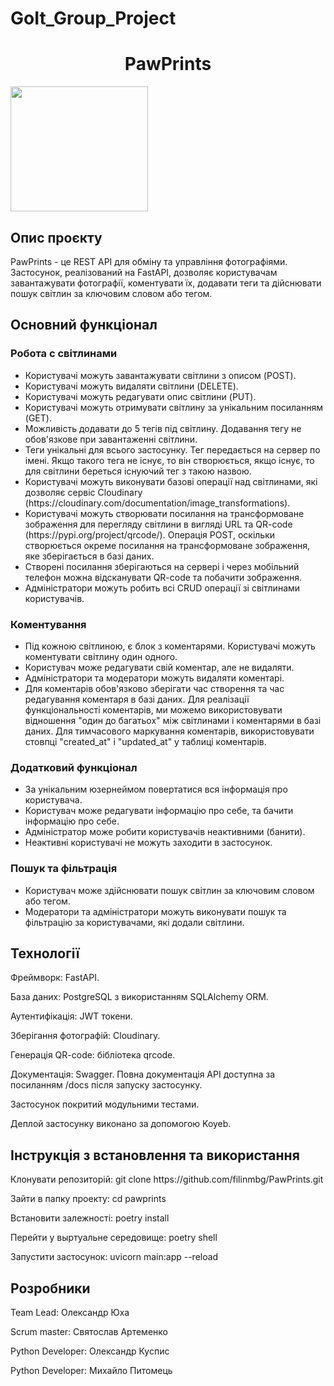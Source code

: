# GoIt_Group_Project

<h1 align="center">PawPrints</h1> 
<img src="https://github.com/filinmbg/PawPrints/blob/main/image/pawprints.png" width="220" height="200" />
<h2>Опис проєкту</h2>
<a>PawPrints - це REST API для обміну та управління фотографіями. Застосунок, реалізований на FastAPI, дозволяє користувачам завантажувати фотографії, коментувати їх, додавати теги та дійснювати пошук світлин за ключовим словом або тегом.</a> 

<h2>Основний функціонал</h2>

<h3>Робота с світлинами</h3>
<ul>
  <li>Користувачі можуть завантажувати світлини з описом (POST).</li>
  <li>Користувачі можуть видаляти світлини (DELETE).</li>
  <li>Користувачі можуть редагувати опис світлини (PUT).</li>
  <li>Користувачі можуть отримувати світлину за унікальним посиланням (GET).</li>
  <li>Можливість додавати до 5 тегів під світлину. Додавання тегу не обов'язкове при завантаженні світлини.</li>
  <li>Теги унікальні для всього застосунку. Тег передається на сервер по імені. Якщо такого тега не існує, то він створюється, якщо існує, то для світлини береться існуючий тег з такою назвою.</li>
  <li>Користувачі можуть виконувати базові операції над світлинами, які дозволяє сервіс Cloudinary (https://cloudinary.com/documentation/image_transformations).</li>
  <li>Користувачі можуть створювати посилання на трансформоване зображення для перегляду світлини в вигляді URL та QR-code (https://pypi.org/project/qrcode/). Операція POST, оскільки створюється окреме посилання на трансформоване зображення, яке зберігається в базі даних.</li>
  <li>Створені посилання зберігаються на сервері і через мобільний телефон можна відсканувати QR-code та побачити зображення.</li>
  <li>Адміністратори можуть робить всі CRUD операції зі світлинами користувачів.</li>
</ul>

<h3>Коментування</h3>

<ul>
  <li>Під кожною світлиною, є блок з коментарями. Користувачі можуть коментувати світлину один одного.</li>
  <li>Користувач може редагувати свій коментар, але не видаляти.</li>
  <li>Адміністратори та модератори можуть видаляти коментарі.</li>
  <li>Для коментарів обов'язково зберігати час створення та час редагування коментаря в базі даних. Для реалізації функціональності коментарів, ми можемо використовувати відношення "один до багатьох" між світлинами і коментарями в базі даних. Для тимчасового маркування коментарів, використовувати стовпці "created_at" і "updated_at" у таблиці коментарів.</li>
</ul>

<h3>Додатковий функціонал</h3>

<ul>
  <li>За унікальним юзернеймом повертатися вся інформація про користувача.</li>
  <li>Користувач може редагувати інформацію про себе, та бачити інформацію про себе.</li> 
  <li>Адміністратор може робити користувачів неактивними (банити).</li> 
  <li>Неактивні користувачі не можуть заходити в застосунок.</li>
</ul>

<h3>Пошук та фільтрація</h3>

<ul>
 <li>Користувач може здійснювати пошук світлин за ключовим словом або тегом.</li>
 <li>Модератори та адміністратори можуть виконувати пошук та фільтрацію за користувачами, які додали світлини.</li>
</ul>

<h2>Технології</h2>
<p>Фреймворк: FastAPI.</p>
<p>База даних: PostgreSQL з використанням SQLAlchemy ORM.</p>
<p>Аутентифікація: JWT токени.</p>
<p>Зберігання фотографій: Cloudinary.</p>
<p>Генерація QR-code: бібліотека qrcode.</p>
<p>Документація: Swagger. Повна документація API доступна за посиланням /docs після запуску застосунку.</p>

<p>Застосунок покритий модульними тестами.</p>
<p>Деплой застосунку виконано за допомогою Koyeb.</p>

<h2>Інструкція з встановлення та використання</h2>
<p>Клонувати репозиторій: git clone https://github.com/filinmbg/PawPrints.git</p>
<p>Зайти в папку проекту: cd pawprints</p>
<p>Встановити залежності: poetry install</p>
<p>Перейти у выртуальне середовище: poetry shell</p>
<p>Запустити застосунок: uvicorn main:app --reload</p>

<h2>Розробники</h2
<p>Team Lead: Олександр Юха</p>
<p>Scrum master: Святослав Артеменко</p>
<p>Python Developer: Олександр Куспис</p>
<p>Python Developer: Михайло Питомець</p>


